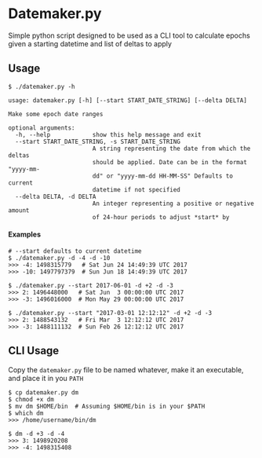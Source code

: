 # Datemaker.py
Simple python script designed to be used as a CLI tool to calculate epochs given a starting datetime and list of deltas to apply

## Usage
```
$ ./datemaker.py -h

usage: datemaker.py [-h] [--start START_DATE_STRING] [--delta DELTA]

Make some epoch date ranges

optional arguments:
  -h, --help            show this help message and exit
  --start START_DATE_STRING, -s START_DATE_STRING
                        A string representing the date from which the deltas
                        should be applied. Date can be in the format "yyyy-mm-
                        dd" or "yyyy-mm-dd HH-MM-SS" Defaults to current
                        datetime if not specified
  --delta DELTA, -d DELTA
                        An integer representing a positive or negative amount
                        of 24-hour periods to adjust *start* by

```

#### Examples
```
# --start defaults to current datetime
$ ./datemaker.py -d -4 -d -10
>>> -4: 1498315779   # Sat Jun 24 14:49:39 UTC 2017
>>> -10: 1497797379  # Sun Jun 18 14:49:39 UTC 2017
```

```
$ ./datemaker.py --start 2017-06-01 -d +2 -d -3
>>> 2: 1496448000   # Sat Jun  3 00:00:00 UTC 2017
>>> -3: 1496016000  # Mon May 29 00:00:00 UTC 2017
```

```
$ ./datemaker.py --start "2017-03-01 12:12:12" -d +2 -d -3
>>> 2: 1488543132   # Fri Mar  3 12:12:12 UTC 2017
>>> -3: 1488111132  # Sun Feb 26 12:12:12 UTC 2017
```

## CLI Usage
Copy the `datemaker.py` file to be named whatever, make it an executable, and place it in you `PATH`

```
$ cp datemaker.py dm
$ chmod +x dm
$ mv dm $HOME/bin  # Assuming $HOME/bin is in your $PATH
$ which dm
>>> /home/username/bin/dm

$ dm -d +3 -d -4
>>> 3: 1498920208
>>> -4: 1498315408

```
